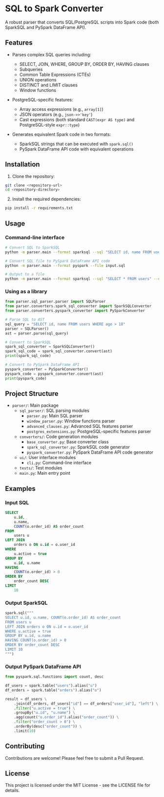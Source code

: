 # SQL to Spark Converter

A robust parser that converts SQL/PostgreSQL scripts into Spark code (both SparkSQL and PySpark DataFrame API).

## Features

- Parses complex SQL queries including:
  - SELECT, JOIN, WHERE, GROUP BY, ORDER BY, HAVING clauses
  - Subqueries
  - Common Table Expressions (CTEs)
  - UNION operations
  - DISTINCT and LIMIT clauses
  - Window functions
  
- PostgreSQL-specific features:
  - Array access expressions (e.g., `array[1]`)
  - JSON operators (e.g., `json->>'key'`)
  - Cast expressions (both standard `CAST(expr AS type)` and PostgreSQL-style `expr::type`)

- Generates equivalent Spark code in two formats:
  - SparkSQL strings that can be executed with `spark.sql()`
  - PySpark DataFrame API code with equivalent operations

## Installation

1. Clone the repository:

```bash
git clone <repository-url>
cd <repository-directory>
```

2. Install the required dependencies:

```bash
pip install -r requirements.txt
```

## Usage

### Command-line interface

```bash
# Convert SQL to SparkSQL
python -m parser.main --format sparksql --sql "SELECT id, name FROM users WHERE age > 18"

# Convert SQL file to PySpark DataFrame API code
python -m parser.main --format pyspark --file input.sql

# Output to a file
python -m parser.main --format sparksql --sql "SELECT * FROM users" --output output.py
```

### Using as a library

```python
from parser.sql_parser.parser import SQLParser
from parser.converters.spark_sql_converter import SparkSQLConverter
from parser.converters.pyspark_converter import PySparkConverter

# Parse SQL to AST
sql_query = "SELECT id, name FROM users WHERE age > 18"
parser = SQLParser()
ast = parser.parse(sql_query)

# Convert to SparkSQL
spark_sql_converter = SparkSQLConverter()
spark_sql_code = spark_sql_converter.convert(ast)
print(spark_sql_code)

# Convert to PySpark DataFrame API
pyspark_converter = PySparkConverter()
pyspark_code = pyspark_converter.convert(ast)
print(pyspark_code)
```

## Project Structure

- `parser/`: Main package
  - `sql_parser/`: SQL parsing modules
    - `parser.py`: Main SQL parser
    - `window_parser.py`: Window functions parser
    - `advanced_clauses.py`: Advanced SQL features parser
    - `postgres_extensions.py`: PostgreSQL-specific features parser
  - `converters/`: Code generation modules
    - `base_converter.py`: Base converter class
    - `spark_sql_converter.py`: SparkSQL code generator
    - `pyspark_converter.py`: PySpark DataFrame API code generator
  - `ui/`: User interface modules
    - `cli.py`: Command-line interface
  - `tests/`: Test modules
  - `main.py`: Main entry point

## Examples

### Input SQL

```sql
SELECT 
    u.id, 
    u.name, 
    COUNT(o.order_id) AS order_count
FROM 
    users u
LEFT JOIN 
    orders o ON u.id = o.user_id
WHERE 
    u.active = true
GROUP BY 
    u.id, u.name
HAVING 
    COUNT(o.order_id) > 0
ORDER BY 
    order_count DESC
LIMIT 
    10
```

### Output SparkSQL

```python
spark.sql("""
SELECT u.id, u.name, COUNT(o.order_id) AS order_count
FROM users u
LEFT JOIN orders o ON u.id = o.user_id
WHERE u.active = true
GROUP BY u.id, u.name
HAVING COUNT(o.order_id) > 0
ORDER BY order_count DESC
LIMIT 10
""")
```

### Output PySpark DataFrame API

```python
from pyspark.sql.functions import count, desc

df_users = spark.table("users").alias("u")
df_orders = spark.table("orders").alias("o")

result = df_users \
    .join(df_orders, df_users["id"] == df_orders["user_id"], "left") \
    .filter("u.active = true") \
    .groupBy("u.id", "u.name") \
    .agg(count("o.order_id").alias("order_count")) \
    .filter("order_count > 0") \
    .orderBy(desc("order_count")) \
    .limit(10)
```

## Contributing

Contributions are welcome! Please feel free to submit a Pull Request.

## License

This project is licensed under the MIT License - see the LICENSE file for details.
